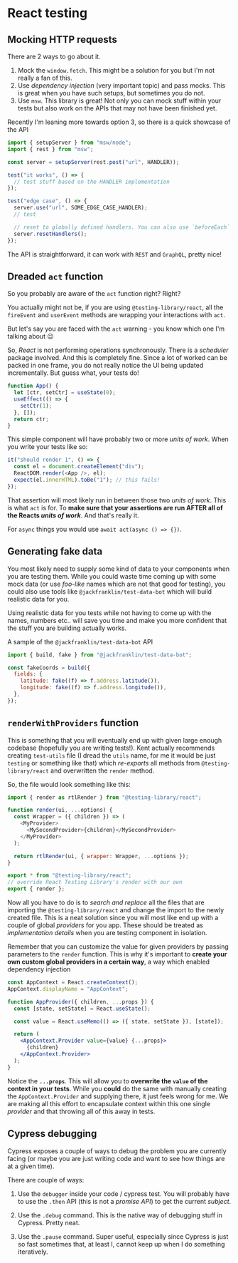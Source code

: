 # React testing

## Mocking HTTP requests

There are 2 ways to go about it.

1. Mock the `window.fetch`. This might be a solution for you but I'm not really a fan of this.
2. Use _dependency injection_ (very important topic) and pass mocks. This is great when you have such setups, but sometimes you do not.
3. Use `msw`. This library is great! Not only you can mock stuff within your tests but also work on the APIs that may not have been finished yet.

Recently I'm leaning more towards option 3, so there is a quick showcase of the API

```jsx
import { setupServer } from "msw/node";
import { rest } from "msw";

const server = setupServer(rest.post("url", HANDLER));

test("it works", () => {
  // test stuff based on the HANDLER implementation
});

test("edge case", () => {
  server.use("url", SOME_EDGE_CASE_HANDLER);
  // test

  // reset to globally defined handlers. You can also use `beforeEach` for this.
  server.resetHandlers();
});
```

The API is straightforward, it can work with `REST` and `GraphQL`, pretty nice!

## Dreaded `act` function

So you probably are aware of the `act` function right? Right?

You actually might not be, if you are using `@testing-library/react`, all the `fireEvent` and `userEvent` methods are wrapping your interactions with `act`.

But let's say you are faced with the `act` warning - you know which one I'm talking about 😉

So, _React_ is not performing operations synchronously. There is a _scheduler_ package involved. And this is completely fine. Since a lot of worked can be packed in one frame, you do not really notice the UI being updated incrementally.
But guess what, your tests do!

```js
function App() {
  let [ctr, setCtr] = useState(0);
  useEffect(() => {
    setCtr(1);
  }, []);
  return ctr;
}
```

This simple component will have probably two or more _units of work_. When you write your tests like so:

```js
it("should render 1", () => {
  const el = document.createElement("div");
  ReactDOM.render(<App />, el);
  expect(el.innerHTML).toBe("1"); // this fails!
});
```

That assertion will most likely run in between those two _units of work_. This is what `act` is for. To **make sure that your assertions are run AFTER all of the Reacts _units of work_**. And that's really it.

For `async` things you would use `await act(async () => {})`.

## Generating fake data

You most likely need to supply some kind of data to your components when you are testing them. While you could waste time coming up with some mock data (or use _foo-like_ names which are not that good for testing), you could also use tools like `@jackfranklin/test-data-bot` which will build realistic data for you.

Using realistic data for you tests while not having to come up with the names, numbers etc.. will save you time and make you more confident that the stuff you are building actually works.

A sample of the `@jackfranklin/test-data-bot` API

```js
import { build, fake } from "@jackfranklin/test-data-bot";

const fakeCoords = build({
  fields: {
    latitude: fake((f) => f.address.latitude()),
    longitude: fake((f) => f.address.longitude()),
  },
});
```

## `renderWithProviders` function

This is something that you will eventually end up with given large enough codebase (hopefully you are writing tests!). Kent actually recommends creating `test-utils` file (I dread the `utils` name, for me it would be just `testing` or something like that) which _re-exports_ all methods from `@testing-library/react` and overwritten the `render` method.

So, the file would look something like this:

```js
import { render as rtlRender } from "@testing-library/react";

function render(ui, ...options) {
  const Wrapper = ({ children }) => (
    <MyProvider>
      <MySecondProvider>{children}</MySecondProvider>
    </MyProvider>
  );

  return rtlRender(ui, { wrapper: Wrapper, ...options });
}

export * from "@testing-library/react";
// override React Testing Library's render with our own
export { render };
```

Now all you have to do is to _search and replace_ all the files that are importing the `@testing-library/react` and change the import to the newly created file.
This is a neat solution since you will most like end up with a couple of global _providers_ for you app. These should be treated as _implementation details_ when you are testing component in isolation.

Remember that you can customize the value for given providers by passing parameters to the `render` function. This is why it's important to **create your own custom global providers in a certain way**, a way which enabled dependency injection

```jsx
const AppContext = React.createContext();
AppContext.displayName = "AppContext";

function AppProvider({ children, ...props }) {
  const [state, setState] = React.useState();

  const value = React.useMemo(() => ({ state, setState }), [state]);

  return (
    <AppContext.Provider value={value} {...props}>
      {children}
    </AppContext.Provider>
  );
}
```

Notice the **`...props`**. This will allow you to **overwrite the `value` of the context in your tests**. While you **could** do the same with manually creating the `AppContext.Provider` and supplying there, it just feels wrong for me. We are making all this effort to encapsulate context within this one single _provider_ and that throwing all of this away in tests.

## Cypress debugging

Cypress exposes a couple of ways to debug the problem you are currently facing (or maybe you are just writing code and want to see how things are at a given time).

There are couple of ways:

1. Use the `debugger` inside your code / cypress test. You will probably have to use the `.then` API (this is not a _promise API_) to get the current _subject_.

2. Use the `.debug` command. This is the native way of debugging stuff in Cypress. Pretty neat.

3. Use the `.pause` command. Super useful, especially since Cypress is just so fast sometimes that, at least I, cannot keep up when I do something iteratively.
